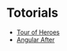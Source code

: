 # Totorials
- [Tour of Heroes](https://angular.jp/tutorial)
- [Angular After](https://zenn.dev/lacolaco/books/angular-after-tutorial)

